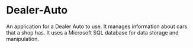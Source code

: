 # Dealer-Auto
An application for a Dealer Auto to use. It manages information about cars that a shop has. It uses a Microsoft SQL database for data storage and manipulation.

